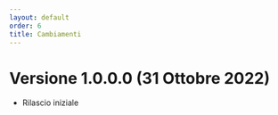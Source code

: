 ```yaml
---
layout: default
order: 6
title: Cambiamenti
---
```

# Versione 1.0.0.0 (31 Ottobre 2022)

* Rilascio iniziale
